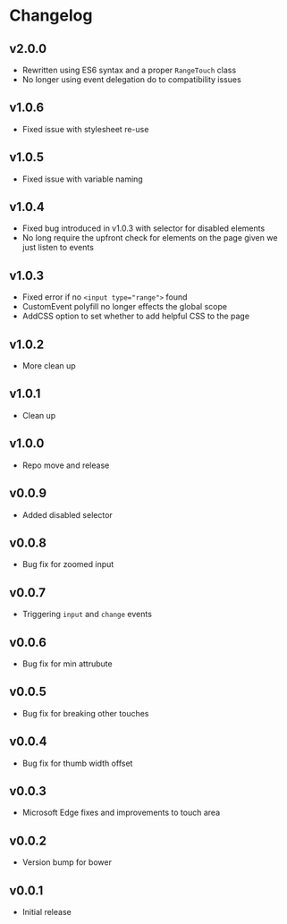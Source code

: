 # Changelog

## v2.0.0

-   Rewritten using ES6 syntax and a proper `RangeTouch` class
-   No longer using event delegation do to compatibility issues

## v1.0.6

-   Fixed issue with stylesheet re-use

## v1.0.5

-   Fixed issue with variable naming

## v1.0.4

-   Fixed bug introduced in v1.0.3 with selector for disabled elements
-   No long require the upfront check for elements on the page given we just listen to events

## v1.0.3

-   Fixed error if no `<input type="range">` found
-   CustomEvent polyfill no longer effects the global scope
-   AddCSS option to set whether to add helpful CSS to the page

## v1.0.2

-   More clean up

## v1.0.1

-   Clean up

## v1.0.0

-   Repo move and release

## v0.0.9

-   Added disabled selector

## v0.0.8

-   Bug fix for zoomed input

## v0.0.7

-   Triggering `input` and `change` events

## v0.0.6

-   Bug fix for min attrubute

## v0.0.5

-   Bug fix for breaking other touches

## v0.0.4

-   Bug fix for thumb width offset

## v0.0.3

-   Microsoft Edge fixes and improvements to touch area

## v0.0.2

-   Version bump for bower

## v0.0.1

-   Initial release
